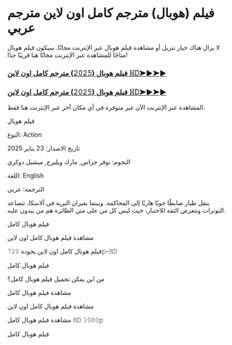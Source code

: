 # فيلم (هوبال)  مترجم كامل اون لاين مترجم عربي

لا يزال هناك خيار تنزيل أو مشاهدة فيلم هوبال عبر الإنترنت مجانًا. سيكون فيلم هوبال متاحًا للمشاهدة عبر الإنترنت مجانًا هنا قريبًا جدًا!

### [فيلم هوبال (𝟸𝟶𝟸𝟻) مترجم كامل اون لاين 𝙷𝙳➤►➤►](https://tinyurl.com/35kxyd9t)

### [فيلم هوبال (𝟸𝟶𝟸𝟻) مترجم كامل اون لاين 𝙷𝙳➤►➤►](https://tinyurl.com/35kxyd9t)

المشاهدة عبر الإنترنت الآن غير متوفرة في أي مكان آخر عبر الإنترنت هنا فقط.


فيلم هوبال

النوع: Action

تاريخ الاصدار: 23 يناير 2025

النجوم: توفر جراس, مارك ويلبرج, ميشيل دوكري

اللغة: English

الترجمة: عربي

ينقل طيار ضابطًا جويًا هاربًا إلى المحاكمة. وبينما يعبران البرية في ألاسكا، تتصاعد التوترات وتتعرض الثقة للاختبار، حيث ليس كل من على متن الطائرة هم من يبدون عليه.


فيلم هوبال كامل

مشاهدة فيلم هوبال كامل اون لاين

فيلم هوبال كامل اون لاين بجودة 𝟽𝟸𝟶𝚙-𝙷𝙳

فيلم هوبال كامل

من اين يمكن تحميل فيلم هوبال كامل؟

مشاهدة فيلم هوبال كامل

مشاهدة فيلم هوبال كامل اون لاين

مشاهدة فيلم هوبال كامل 𝙷𝙳 𝟷𝟶𝟾𝟶𝚙

فيلم هوبال كامل
